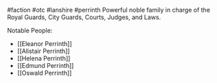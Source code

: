 #faction #otc #lanshire #perrinth Powerful noble family in charge of the Royal Guards, City Guards, Courts, Judges, and Laws.

Notable People:
- [[Eleanor Perrinth]]
- [[Alistair Perrinth]]
- [[Helena Perrinth]]
- [[Edmund Perrinth]]
- [[Oswald Perrinth]]
